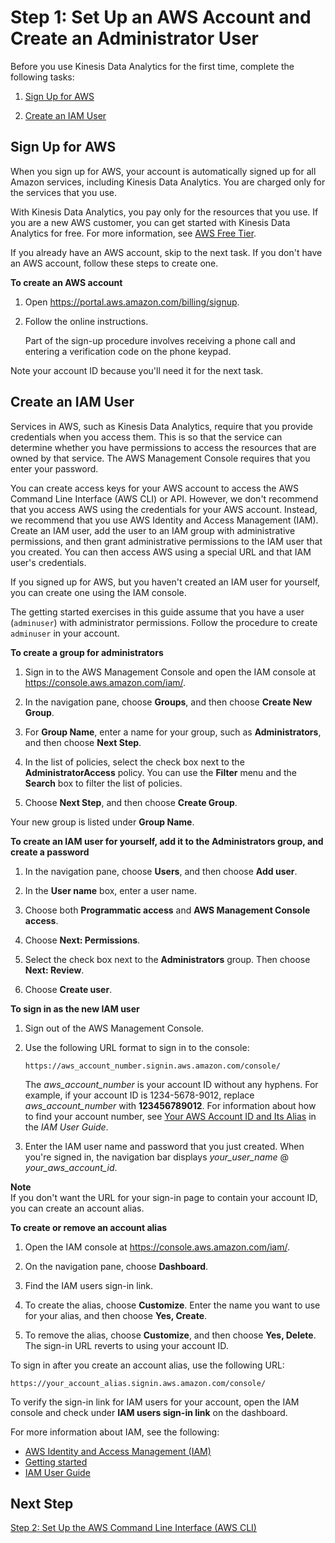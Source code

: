 # Step 1: Set Up an AWS Account and Create an Administrator User<a name="setting-up-1-13"></a>

Before you use Kinesis Data Analytics for the first time, complete the following tasks:

1. [Sign Up for AWS](setting-up.md#setting-up-signup)

1. [Create an IAM User](setting-up.md#setting-up-iam)

## Sign Up for AWS<a name="setting-up-signup-1-13"></a>

When you sign up for AWS, your account is automatically signed up for all Amazon services, including Kinesis Data Analytics\. You are charged only for the services that you use\.

With Kinesis Data Analytics, you pay only for the resources that you use\. If you are a new AWS customer, you can get started with Kinesis Data Analytics for free\. For more information, see [AWS Free Tier](https://aws.amazon.com/free/)\.

If you already have an AWS account, skip to the next task\. If you don't have an AWS account, follow these steps to create one\.

**To create an AWS account**

1. Open [https://portal\.aws\.amazon\.com/billing/signup](https://portal.aws.amazon.com/billing/signup)\.

1. Follow the online instructions\.

   Part of the sign\-up procedure involves receiving a phone call and entering a verification code on the phone keypad\.

Note your account ID because you'll need it for the next task\.

## Create an IAM User<a name="setting-up-iam-1-13"></a>

Services in AWS, such as Kinesis Data Analytics, require that you provide credentials when you access them\. This is so that the service can determine whether you have permissions to access the resources that are owned by that service\. The AWS Management Console requires that you enter your password\. 

You can create access keys for your AWS account to access the AWS Command Line Interface \(AWS CLI\) or API\. However, we don't recommend that you access AWS using the credentials for your AWS account\. Instead, we recommend that you use AWS Identity and Access Management \(IAM\)\. Create an IAM user, add the user to an IAM group with administrative permissions, and then grant administrative permissions to the IAM user that you created\. You can then access AWS using a special URL and that IAM user's credentials\.

If you signed up for AWS, but you haven't created an IAM user for yourself, you can create one using the IAM console\.

The getting started exercises in this guide assume that you have a user \(`adminuser`\) with administrator permissions\. Follow the procedure to create `adminuser` in your account\.





**To create a group for administrators**

1. Sign in to the AWS Management Console and open the IAM console at [https://console\.aws\.amazon\.com/iam/](https://console.aws.amazon.com/iam/)\.

1. In the navigation pane, choose **Groups**, and then choose **Create New Group**\.

1. For **Group Name**, enter a name for your group, such as **Administrators**, and then choose **Next Step**\.

1. In the list of policies, select the check box next to the **AdministratorAccess** policy\. You can use the **Filter** menu and the **Search** box to filter the list of policies\.

1. Choose **Next Step**, and then choose **Create Group**\.

Your new group is listed under **Group Name**\.

**To create an IAM user for yourself, add it to the Administrators group, and create a password**

1. In the navigation pane, choose **Users**, and then choose **Add user**\.

1. In the **User name** box, enter a user name\.

1. Choose both **Programmatic access** and **AWS Management Console access**\.

1. Choose **Next: Permissions**\.

1. Select the check box next to the **Administrators** group\. Then choose **Next: Review**\.

1. Choose **Create user**\.

**To sign in as the new IAM user**

1. Sign out of the AWS Management Console\.

1. Use the following URL format to sign in to the console:

   `https://aws_account_number.signin.aws.amazon.com/console/`

   The *aws\_account\_number* is your account ID without any hyphens\. For example, if your account ID is 1234\-5678\-9012, replace *aws\_account\_number* with **123456789012**\. For information about how to find your account number, see [Your AWS Account ID and Its Alias](https://docs.aws.amazon.com/IAM/latest/UserGuide/console_account-alias.html) in the *IAM User Guide*\.

1. Enter the IAM user name and password that you just created\. When you're signed in, the navigation bar displays *your\_user\_name* @ *your\_aws\_account\_id*\.

**Note**  
If you don't want the URL for your sign\-in page to contain your account ID, you can create an account alias\.

**To create or remove an account alias**

1. Open the IAM console at [https://console\.aws\.amazon\.com/iam/](https://console.aws.amazon.com/iam/)\.

1. On the navigation pane, choose **Dashboard**\.

1. Find the IAM users sign\-in link\.

1. To create the alias, choose **Customize**\. Enter the name you want to use for your alias, and then choose **Yes, Create**\.

1. To remove the alias, choose **Customize**, and then choose **Yes, Delete**\. The sign\-in URL reverts to using your account ID\.

To sign in after you create an account alias, use the following URL:

`https://your_account_alias.signin.aws.amazon.com/console/`

To verify the sign\-in link for IAM users for your account, open the IAM console and check under **IAM users sign\-in link** on the dashboard\.

For more information about IAM, see the following:
+ [AWS Identity and Access Management \(IAM\)](https://aws.amazon.com/iam/)
+ [Getting started](https://docs.aws.amazon.com/IAM/latest/UserGuide/getting-started.html)
+ [IAM User Guide](https://docs.aws.amazon.com/IAM/latest/UserGuide/)

## Next Step<a name="setting-up-next-step-2-1-13"></a>

[Step 2: Set Up the AWS Command Line Interface \(AWS CLI\)](setup-awscli.md)